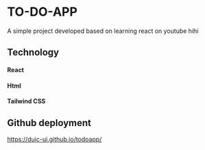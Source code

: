 # TO-DO-APP
A simple project developed based on learning react on youtube hihi

## Technology
#### React
#### Html
#### Tailwind CSS

## Github deployment
https://duic-ui.github.io/todoapp/
